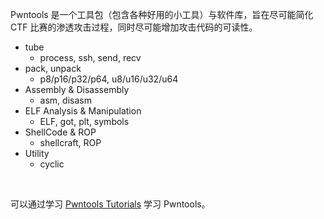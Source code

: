 Pwntools 是一个工具包（包含各种好用的小工具）与软件库，旨在尽可能简化 CTF 比赛的渗透攻击过程，同时尽可能增加攻击代码的可读性。

- tube
    - process, ssh, send, recv
- pack, unpack
    - p8/p16/p32/p64, u8/u16/u32/u64
- Assembly & Disassembly
    - asm, disasm
- ELF Analysis & Manipulation
    - ELF, got, plt, symbols
- ShellCode & ROP
    - shellcraft, ROP
- Utility
    - cyclic

<br>

可以通过学习 [Pwntools Tutorials](https://github.com/Gallopsled/pwntools-tutorial) 学习 Pwntools。
